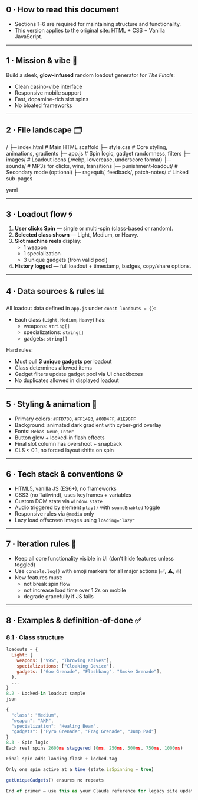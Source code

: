 <!--  =============================================================  -->
<!--                THE FINALS – CLAUDE PRIMER (PROD SITE)          -->
<!--  =============================================================  -->

## 0 · How to read this document

- Sections 1–6 are required for maintaining structure and functionality.
- This version applies to the original site: HTML + CSS + Vanilla JavaScript.

---

## 1 · Mission & vibe 🎰

Build a sleek, **glow-infused** random loadout generator for _The Finals_:

- Clean casino-vibe interface
- Responsive mobile support
- Fast, dopamine-rich slot spins
- No bloated frameworks

---

## 2 · File landscape 🗂️

/
├─ index.html # Main HTML scaffold
├─ style.css # Core styling, animations, gradients
├─ app.js # Spin logic, gadget randomness, filters
├─ images/ # Loadout icons (.webp, lowercase, underscore format)
├─ sounds/ # MP3s for clicks, wins, transitions
├─ punishment-loadout/ # Secondary mode (optional)
├─ ragequit/, feedback/, patch-notes/ # Linked sub-pages

yaml

---

## 3 · Loadout flow 🌀

1. **User clicks Spin** — single or multi-spin (class-based or random).
2. **Selected class shown** — Light, Medium, or Heavy.
3. **Slot machine reels** display:
   - 1 weapon
   - 1 specialization
   - 3 unique gadgets (from valid pool)
4. **History logged** — full loadout + timestamp, badges, copy/share options.

---

## 4 · Data sources & rules 📊

All loadout data defined in `app.js` under `const loadouts = {}`:

- Each class (`Light`, `Medium`, `Heavy`) has:
  - weapons: `string[]`
  - specializations: `string[]`
  - gadgets: `string[]`

Hard rules:

- Must pull **3 unique gadgets** per loadout
- Class determines allowed items
- Gadget filters update gadget pool via UI checkboxes
- No duplicates allowed in displayed loadout

---

## 5 · Styling & animation 🎨

- Primary colors: `#FFD700`, `#FF1493`, `#00D4FF`, `#1E90FF`
- Background: animated dark gradient with cyber-grid overlay
- Fonts: `Bebas Neue`, `Inter`
- Button glow + locked-in flash effects
- Final slot column has overshoot + snapback
- CLS < 0.1, no forced layout shifts on spin

---

## 6 · Tech stack & conventions ⚙️

- HTML5, vanilla JS (ES6+), no frameworks
- CSS3 (no Tailwind), uses keyframes + variables
- Custom DOM state via `window.state`
- Audio triggered by element `play()` with `soundEnabled` toggle
- Responsive rules via `@media` only
- Lazy load offscreen images using `loading="lazy"`

---

## 7 · Iteration rules 🧪

- Keep all core functionality visible in UI (don’t hide features unless toggled)
- Use `console.log()` with emoji markers for all major actions (✅, ⚠️, 🔥)
- New features must:
  - not break spin flow
  - not increase load time over 1.2s on mobile
  - degrade gracefully if JS fails

---

## 8 · Examples & definition-of-done ✅

### 8.1 · Class structure

```js
loadouts = {
  Light: {
    weapons: ["V9S", "Throwing Knives"],
    specializations: ["Cloaking Device"],
    gadgets: ["Goo Grenade", "Flashbang", "Smoke Grenade"],
  },
  ...
}
8.2 · Locked-in loadout sample
json

{
  "class": "Medium",
  "weapon": "AKM",
  "specialization": "Healing Beam",
  "gadgets": ["Pyro Grenade", "Frag Grenade", "Jump Pad"]
}
8.3 · Spin logic
Each reel spins 2600ms staggered (0ms, 250ms, 500ms, 750ms, 1000ms)

Final spin adds landing-flash + locked-tag

Only one spin active at a time (state.isSpinning = true)

getUniqueGadgets() ensures no repeats

End of primer – use this as your Claude reference for legacy site updates or debugging.
```
